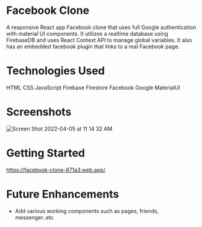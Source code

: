 **<h1>Facebook Clone</h1>**
A responsive React app Facebook clone that uses full Google authentication with material UI components. It utilizes a realtime database using FirebaseDB and uses React Context API to manage global variables. It also has an embedded facebook plugin that links to a real Facebook page.

**<h1>Technologies Used</h1>**
HTML CSS JavaScript Firebase Firestore Facebook Google MaterialUI

**<h1>Screenshots</h1>**
![Screen Shot 2022-04-05 at 11 14 32 AM](https://user-images.githubusercontent.com/94858532/161800029-7490ae8d-107a-4f92-8927-039ece9513df.png)


**<h1>Getting Started</h1>**
https://facebook-clone-871a3.web.app/

**<h1>Future Enhancements</h1>**
- Add various working components such as pages, friends, messenger..etc
